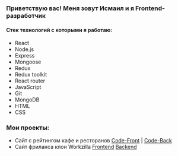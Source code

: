 ### Приветствую вас! Меня зовут Исмаил и я Frontend-разработчик

#### Стек технологий с которыми я работаю:
- React
- Node.js
- Express
- Mongoose
- Redux
- Redux toolkit
- React router
- JavaScript
- Git
- MongoDB
- HTML
- СSS

### Мои проекты:

- Сайт с рейтингом кафе и ресторанов <a href="https://github.com/Benoyevski/Revizor-front">Code-Front</a> |
  <a href= "https://github.com/Benoyevski/Revizor-back">Code-Back</a> 
- Сайт фриланса клон Workzilla <a href="https://github.com/Benoyevski/freelance-front">Frontend</a> 
<a href="https://github.com/Benoyevski/freelance-back">Backend</a>
